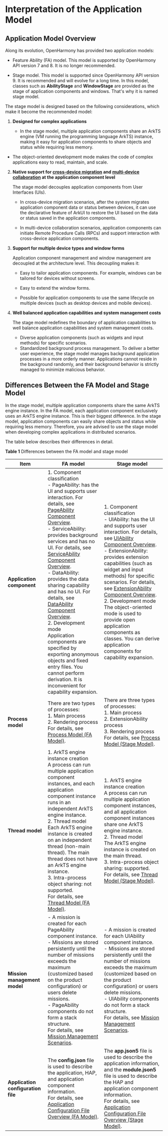 # Interpretation of the Application Model


## Application Model Overview

Along its evolution, OpenHarmony has provided two application models:

- Feature Ability (FA) model. This model is supported by OpenHarmony API version 7 and 8. It is no longer recommended.

- Stage model. This model is supported since OpenHarmony API version 9. It is recommended and will evolve for a long time. In this model, classes such as **AbilityStage** and **WindowStage** are provided as the stage of application components and windows. That's why it is named stage model.

The stage model is designed based on the following considerations, which make it become the recommended model:

1. **Designed for complex applications**
   
   - In the stage model, multiple application components share an ArkTS engine (VM running the programming language ArkTS) instance, making it easy for application components to share objects and status while requiring less memory.
- The object-oriented development mode makes the code of complex applications easy to read, maintain, and scale.
  
2. **Native support for [cross-device migration](hop-cross-device-migration.md) and [multi-device collaboration](hop-multi-device-collaboration.md) at the application component level**

   The stage model decouples application components from User Interfaces (UIs).

   - In cross-device migration scenarios, after the system migrates application component data or status between devices, it can use the declarative feature of ArkUI to restore the UI based on the data or status saved in the application components.

   - In multi-device collaboration scenarios, application components can initiate Remote Procedure Calls (RPCs) and support interaction with cross-device application components.

3. **Support for multiple device types and window forms**

   Application component management and window management are decoupled at the architecture level. This decoupling makes it:

   - Easy to tailor application components. For example, windows can be tailored for devices without screens.

   - Easy to extend the window forms.

   - Possible for application components to use the same lifecycle on multiple devices (such as desktop devices and mobile devices).

4. **Well balanced application capabilities and system management costs**

   The stage model redefines the boundary of application capabilities to well balance application capabilities and system management costs.

   - Diverse application components (such as widgets and input methods) for specific scenarios.
   - Standardized background process management. To deliver a better user experience, the stage model manages background application processes in a more orderly manner. Applications cannot reside in the background randomly, and their background behavior is strictly managed to minimize malicious behavior.


## Differences Between the FA Model and Stage Model

In the stage model, multiple application components share the same ArkTS engine instance. In the FA model, each application component exclusively uses an ArkTS engine instance. This is their biggest difference. In the stage model, application components can easily share objects and status while requiring less memory. Therefore, you are advised to use the stage model when developing complex applications in distributed scenarios.

The table below describes their differences in detail.

  **Table 1** Differences between the FA model and stage model

| Item| FA model| Stage model|
| -------- | -------- | -------- |
| **Application component**| 1. Component classification<br>- PageAbility: has the UI and supports user interaction. For details, see [PageAbility Component Overview](pageability-overview.md).<br>- ServiceAbility: provides background services and has no UI. For details, see [ServiceAbility Component Overview](serviceability-overview.md).<br>- DataAbility: provides the data sharing capability and has no UI. For details, see [DataAbility Component Overview](dataability-overview.md).<br>2. Development mode<br>Application components are specified by exporting anonymous objects and fixed entry files. You cannot perform derivation. It is inconvenient for capability expansion.| 1. Component classification<br>- UIAbility: has the UI and supports user interaction. For details, see [UIAbility Component Overview](uiability-overview.md).<br>- ExtensionAbility: provides extension capabilities (such as widget and input methods) for specific scenarios. For details, see [ExtensionAbility Component Overview](extensionability-overview.md).<br>2. Development mode<br>The object-oriented mode is used to provide open application components as classes. You can derive application components for capability expansion.|
| **Process model**| There are two types of processes:<br>1. Main process<br>2. Rendering process<br>For details, see [Process Model (FA Model)](process-model-fa.md). | There are three types of processes:<br>1. Main process<br>2. ExtensionAbility process<br>3. Rendering process<br>For details, see [Process Model (Stage Model)](process-model-stage.md). |
| **Thread model**| 1. ArkTS engine instance creation<br>A process can run multiple application component instances, and each application component instance runs in an independent ArkTS engine instance.<br>2. Thread model<br>Each ArkTS engine instance is created on an independent thread (non-main thread). The main thread does not have an ArkTS engine instance.<br>3. Intra-process object sharing: not supported.<br>For details, see [Thread Model (FA Model)](thread-model-fa.md). | 1. ArkTS engine instance creation<br>A process can run multiple application component instances, and all application component instances share one ArkTS engine instance.<br>2. Thread model<br>The ArkTS engine instance is created on the main thread.<br>3. Intra-process object sharing: supported.<br>For details, see [Thread Model (Stage Model)](thread-model-stage.md). |
| **Mission management model**| - A mission is created for each PageAbility component instance.<br>- Missions are stored persistently until the number of missions exceeds the maximum (customized based on the product configuration) or users delete missions.<br>- PageAbility components do not form a stack structure.<br>For details, see [Mission Management Scenarios](mission-management-overview.md).| - A mission is created for each UIAbility component instance.<br>- Missions are stored persistently until the number of missions exceeds the maximum (customized based on the product configuration) or users delete missions.<br>- UIAbility components do not form a stack structure.<br>For details, see [Mission Management Scenarios](mission-management-overview.md).|
| **Application configuration file**| The **config.json** file is used to describe the application, HAP, and application component information.<br>For details, see [Application Configuration File Overview (FA Model)](../quick-start/application-configuration-file-overview-fa.md).| The **app.json5** file is used to describe the application information, and the **module.json5** file is used to describe the HAP and application component information.<br>For details, see [Application Configuration File Overview (Stage Model)](../quick-start/application-configuration-file-overview-stage.md).|

